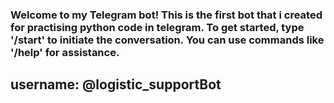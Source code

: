### Welcome to my Telegram bot! This is the  first bot that i created for practising  python code in telegram.  To get started, type '/start' to initiate the conversation. You can use commands like '/help' for assistance.
## username: @logistic_supportBot
